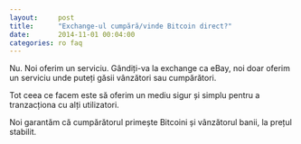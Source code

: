 ```yaml
---
layout:     post
title:      "Exchange-ul cumpără/vinde Bitcoin direct?"
date:       2014-11-01 00:04:00
categories: ro faq
---
```


Nu. Noi oferim un serviciu. Gândiți-va la exchange ca eBay, noi doar oferim un serviciu unde puteți găsii vânzători sau cumpărători.

Tot ceea ce facem este să oferim un mediu sigur și simplu pentru a tranzacționa cu alți utilizatori.

Noi garantăm că cumpărătorul primește Bitcoini și vânzătorul banii, la prețul stabilit.